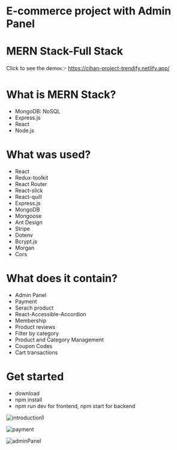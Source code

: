 # E-commerce project with Admin Panel 
# MERN Stack-Full Stack
Click to see the demo👉 https://cihan-project-trendify.netlify.app/

# What is MERN Stack?
- MongoDB: NoSQL 
- Express.js
- React
- Node.js
#  What was used?
- React 
- Redux-toolkit 
- React Router
- React-slick
- React-quill
- Express.js
- MongoDB
- Mongoose
- Ant Design
- Stripe
- Dotenv
- Bcrypt.js
- Morgan
- Cors
# What does it contain?
- Admin Panel
- Payment
- Serach product
- React-Accessible-Accordion
- Membership
- Product reviews
- Filter by category
- Product and Category Management
- Coupon Codes
- Cart transactions
# Get started 
- download
- npm install
- npm run dev for frontend, npm start for backend

![introduction1](https://github.com/ycihan0/e-commerce/assets/133245392/7679c92f-8737-4968-a2c3-828314bec3e1)

![payment](https://github.com/ycihan0/e-commerce/assets/133245392/1c71dd56-25e6-4310-b08e-53d019c68ee1)

![adminPanel](https://github.com/ycihan0/e-commerce/assets/133245392/da7b3c76-af72-4984-acb2-aebdd31a2e08)



